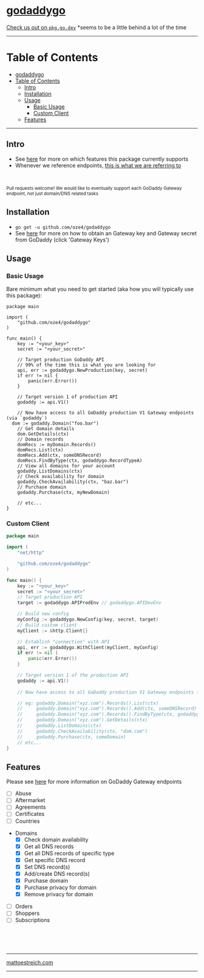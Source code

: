 # [godaddygo](https://oze4.github.io/godaddygo/)

[Check us out on `pkg.go.dev`](https://pkg.go.dev/github.com/oze4/godaddygo?tab=doc) \*seems to be a little behind a lot of the time

---

# Table of Contents

- [godaddygo](#godaddygo)
- [Table of Contents](#table-of-contents)
	- [Intro](#intro)
	- [Installation](#installation)
	- [Usage](#usage)
		- [Basic Usage](#basic-usage)
		- [Custom Client](#custom-client)
	- [Features](#features)

---

## Intro

 - See [here](#features) for more on which features this package currently supports
 - Whenever we reference endpoints, [this is what we are referring to](https://developer.godaddygo.com/doc)

<br /> 

<small>Pull requests welcome! We would like to eventually support each GoDaddy Gateway endpoint, not just domain/DNS related tasks</small>

## Installation

 - `go get -u github.com/oze4/godaddygo`
 - See [here](https://developer.godaddygo.com/) for more on how to obtain an Gateway key and Gateway secret from GoDaddy (click 'Gateway Keys')

## Usage

### Basic Usage

Bare minimum what you need to get started (aka how you will typically use this package):

```golang
package main

import (
	"github.com/oze4/godaddygo"
)

func main() {
	key := "<your_key>"
	secret := "<your_secret>"

	// Target production GoDaddy API
	// 99% of the time this is what you are looking for
	api, err := godaddygo.NewProduction(key, secret)
	if err != nil {
		panic(err.Error())
	}
	
	// Target version 1 of production API
	godaddy := api.V1() 

	// Now have access to all GoDaddy production V1 Gateway endpoints (via `godaddy`)
  dom := godaddy.Domain("foo.bar")
	// Get domain details
	dom.GetDetails(ctx)
	// Domain records
	domRecs := myDomain.Records()
	domRecs.List(ctx)
	domRecs.Add(ctx, someDNSRecord)
	domRecs.FindByType(ctx, godaddygo.RecordTypeA)
	// View all domains for your account
	godaddy.ListDomains(ctx)
	// Check availability for domain
	godaddy.CheckAvailability(ctx, "baz.bar")
	// Purchase domain
	godaddy.Purchase(ctx, myNewDomain)

	// etc...
}
```

### Custom Client

```go
package main

import (
	"net/http"

	"github.com/oze4/godaddygo"
)

func main() {
	key := "<your_key>"
	secret := "<your_secret>"
	// Target production API
	target := godaddygo.APIProdEnv // godaddygo.APIDevEnv

	// Build new config
	myConfig := godaddygo.NewConfig(key, secret, target)
	// Build custom client
	myClient := &http.Client{}

	// Establish "connection" with API
	api, err := godaddygo.WithClient(myClient, myConfig)
	if err != nil {
		panic(err.Error())
	}

	// Target version 1 of the production API
	godaddy := api.V1()
	
	// Now have access to all GoDaddy production V1 Gateway endpoints (via `godaddy`)

	// eg: godaddy.Domain("xyz.com").Records().List(ctx)
	//     godaddy.Domain("xyz.com").Records().Add(ctx, someDNSRecord)
	//     godaddy.Domain("xyz.com").Records().FindByType(ctx, godaddygo.RecordTypeA)
	//     godaddy.Domain("xyz.com").GetDetails(ctx)
	//     godaddy.ListDomains(ctx)
	//     godaddy.CheckAvailability(ctx, "dom.com")
	//     godaddy.Purchase(ctx, someDomain)
	// etc...
}
```

## Features

Please see [here](https://developer.godaddygo.com/doc) for more information on GoDaddy Gateway endpoints

- [ ] Abuse
- [ ] Aftermarket
- [ ] Agreements
- [ ] Certificates
- [ ] Countries
- Domains
  - [x] Check domain availability
  - [x] Get all DNS records
  - [x] Get all DNS records of specific type
  - [x] Get specific DNS record
  - [x] Set DNS record(s)
  - [x] Add/create DNS record(s)
  - [x] Purchase domain
  - [x] Purchase privacy for domain
  - [x] Remove privacy for domain
- [ ] Orders
- [ ] Shoppers
- [ ] Subscriptions

<br />
<br />
<br />

---

[mattoestreich.com](https://mattoestreich.com)

---
